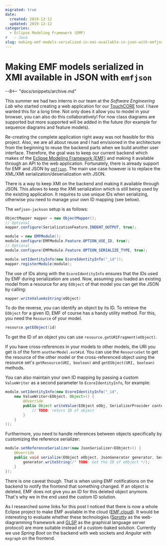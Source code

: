 ```yaml
---
migrated: true
date:
  created: 2019-12-12
  updated: 2019-12-12
categories:
  - Eclipse Modeling Framework (EMF)
#   - Java
slug: making-emf-models-serialized-in-xmi-available-in-json-with-emfjson
---
```


# Making EMF models serialized in XMI available in JSON with `emfjson`

--8<-- "docs/snippets/archive.md"

This summer we had two interns in our team at the _Software Engineering Lab_ who started creating a web application for our [TouchCORE](https://djeminy.github.io/touchcore/) tool.
I have wanted this for a long time.
Not only does it allow you to model in your browser, you can also do this collaboratively!
For now class diagrams are supported but more supported will be added in the future (for example for sequence diagrams and feature models).

<!-- more -->

Re-creating the complete application right away was not feasible for this project.
Also, we are all about reuse and I had envisioned in the architecture from the beginning to reuse the backend parts when we build another user interface.
Therefore, the goal was to keep our current backend which makes of the [Eclipse Modeling Framework (EMF)](https://eclipse.dev/modeling/emf/) and making it available through an API to the web application.
Fortunately, there is already support for EMF and JSON by [`emfjson`](https://emfjson.github.io/projects/jackson/latest/).
The main use case however is to replace the XML/XMI serialization/deserialization with JSON.

There is a way to keep XMI on the backend and making it available through JSON.
This allows to keep the XMI serialization which is still being used by the existing application.
It requires to use unique IDs when serializing, otherwise you need to manage your own ID mapping (see below).

The `emfjson-jackson` setup is as follows:

```java
ObjectMapper mapper = new ObjectMapper();
// Optional
mapper.configure(SerializationFeature.INDENT_OUTPUT, true);

module = new EMFModule();
module.configure(EMFModule.Feature.OPTION_USE_ID, true);
// Optional
module.configure(EMFModule.Feature.OPTION_SERIALIZE_TYPE, true);

module.setIdentityInfo(new EcoreIdentityInfo("_id"));
mapper.registerModule(module);
```

The use of IDs along with the `EcoreIdentityInfo` ensures that the IDs used by EMF during serialization are used.
Now, assuming you loaded an existing model from a resource for any `EObject` of that model you can get the JSON by calling:

```java
mapper.writeValueAsString(eObject)
```

To do the reverse, you can identify an object by its ID.
To retrieve the `EObject` for a given ID, EMF of course has a handy utility method.
For this, you need the `Resource` of your model.

```java
resource.getEObject(id)
```

To get the ID of an object you can use `resource.getURIFragment(eObject)`.

If you have cross-references in your models to other models, the URI you get is of the form `anotherModel.ext#id`.
You can use the `ResourceSet` to get the resource of the other model or the cross-referenced object using the resource set's `getResource(URI, boolean)` and `getEObject(URI, boolean)` methods.

You can also maintain your own ID mapping by passing a custom `ValueWriter` as a second parameter to `EcoreIdentityInfo`, for example:

```java
module.setIdentityInfo(new EcoreIdentityInfo("_id",
    new ValueWriter<EObject, Object>() {
        @Override
        public Object writeValue(EObject eObj, SerializerProvider context) {
            // TODO: return ID of object
        }
    }
));
```

Furthermore, you need to handle references between objects specifically by customizing the reference serializer:

```java
module.setReferenceSerializer(new JsonSerializer<EObject>() {
    @Override
    public void serialize(EObject eObject, JsonGenerator generator, SerializerProvider serializer) throws IOException {
        generator.writeString(/* TODO: Get the ID of eObject */);
    }
});
```

There is one caveat though.
That is when using EMF notifications on the backend to notify the frontend that something changed.
If an object is deleted, EMF does not give you an ID for this deleted object anymore.
That's why we in the end used the custom ID solution.

As I researched some links for this post I noticed that there is now a whole Eclipse project to make EMF available in the cloud ([EMF.cloud](https://projects.eclipse.org/projects/ecd.emfcloud)).
It would be interesting to evaluate whether these technologies ([Sprotty](https://projects.eclipse.org/projects/ecd.sprotty) as the web-diagramming framework and [GLSP](https://projects.eclipse.org/projects/ecd.glsp) as the graphical language server protocol) are more suitable instead of a custom-baked solution.
Currently we use _Spring Boot_ on the backend with web sockets and _Angular_ with `mxgraph` on the frontend.
